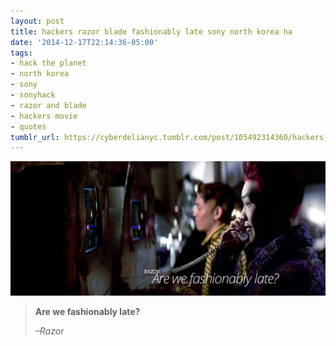 ```yaml
---
layout: post
title: hackers razor blade fashionably late sony north korea ha
date: '2014-12-17T22:14:36-05:00'
tags:
- hack the planet
- north korea
- sony
- sonyhack
- razor and blade
- hackers movie
- quotes
tumblr_url: https://cyberdelianyc.tumblr.com/post/105492314360/hackers-razor-blade-fashionably-late-sony-north-korea-ha
---
```

 ![](/images/tumblr_ngrd0ch9tR1tqzrm7o1_1280.jpg)  

> **Are we fashionably late?**
> 
> _–Razor_
